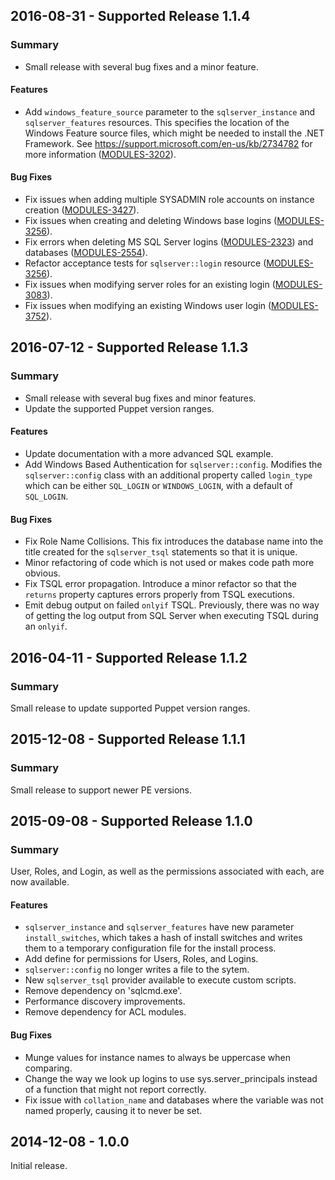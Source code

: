 ## 2016-08-31 - Supported Release 1.1.4

### Summary

- Small release with several bug fixes and a minor feature.

#### Features

- Add `windows_feature_source` parameter to the `sqlserver_instance` and `sqlserver_features` resources. This specifies the location of the Windows Feature source files, which might be needed to install the .NET Framework. See https://support.microsoft.com/en-us/kb/2734782 for more information ([MODULES-3202](https://tickets.puppet.com/browse/MODULES-3202)).

#### Bug Fixes

- Fix issues when adding multiple SYSADMIN role accounts on instance creation ([MODULES-3427](https://tickets.puppet.com/browse/MODULES-3427)).
- Fix issues when creating and deleting Windows base logins ([MODULES-3256](https://tickets.puppet.com/browse/MODULES-3256)).
- Fix errors when deleting MS SQL Server logins ([MODULES-2323](https://tickets.puppet.com/browse/MODULES-2323)) and databases ([MODULES-2554](https://tickets.puppet.com/browse/MODULES-2554)).
- Refactor acceptance tests for `sqlserver::login` resource ([MODULES-3256](https://tickets.puppet.com/browse/MODULES-3256)).
- Fix issues when modifying server roles for an existing login ([MODULES-3083](https://tickets.puppet.com/browse/MODULES-3083)).
- Fix issues when modifying an existing Windows user login ([MODULES-3752](https://tickets.puppet.com/browse/MODULES-3752)).

## 2016-07-12 - Supported Release 1.1.3

### Summary

- Small release with several bug fixes and minor features.
- Update the supported Puppet version ranges.

#### Features

- Update documentation with a more advanced SQL example.
- Add Windows Based Authentication for `sqlserver::config`. Modifies the `sqlserver::config` class with an additional property called `login_type` which can be either `SQL_LOGIN` or `WINDOWS_LOGIN`, with a default of `SQL_LOGIN`.

#### Bug Fixes

- Fix Role Name Collisions. This fix introduces the database name into the title created for the `sqlserver_tsql` statements so that it is unique.
- Minor refactoring of code which is not used or makes code path more obvious.
- Fix TSQL error propagation. Introduce a minor refactor so that the `returns` property captures errors properly from TSQL executions.
- Emit debug output on failed `onlyif` TSQL. Previously, there was no way of getting the log output from SQL Server when executing TSQL during an `onlyif`.

## 2016-04-11 - Supported Release 1.1.2

### Summary

Small release to update supported Puppet version ranges.

## 2015-12-08 - Supported Release 1.1.1

### Summary

Small release to support newer PE versions.

## 2015-09-08 - Supported Release 1.1.0

### Summary

User, Roles, and Login, as well as the permissions associated with each, are now available.

#### Features

- `sqlserver_instance` and `sqlserver_features` have new parameter `install_switches`, which takes a hash of install switches and writes them to a temporary configuration file for the install process.
- Add define for permissions for Users, Roles, and Logins.
- `sqlserver::config` no longer writes a file to the sytem.
- New `sqlserver_tsql` provider available to execute custom scripts.
- Remove dependency on 'sqlcmd.exe'.
- Performance discovery improvements.
- Remove dependency for ACL modules.

#### Bug Fixes

- Munge values for instance names to always be uppercase when comparing.
- Change the way we look up logins to use sys.server_principals instead of a function that might not report correctly.
- Fix issue with `collation_name` and databases where the variable was not named properly, causing it to never be set.

## 2014-12-08 - 1.0.0

Initial release.
